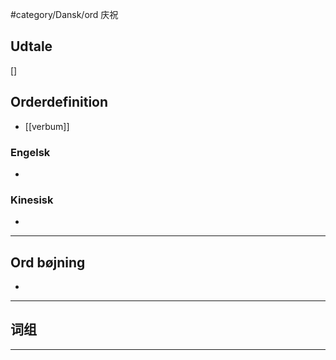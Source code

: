 #category/Dansk/ord 
庆祝

## Udtale
[]  


## Orderdefinition
- [[verbum]]

### Engelsk
- 

### Kinesisk
- 

---

## Ord bøjning
- 

---

## 词组  


---

